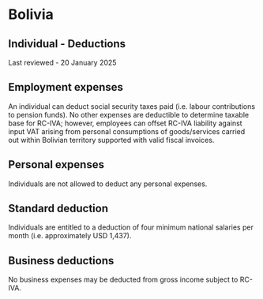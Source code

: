 # Bolivia
## Individual - Deductions
Last reviewed - 20 January 2025
## Employment expenses
An individual can deduct social security taxes paid (i.e. labour contributions to pension funds). No other expenses are deductible to determine taxable base for RC-IVA; however, employees can offset RC-IVA liability against input VAT arising from personal consumptions of goods/services carried out within Bolivian territory supported with valid fiscal invoices.
## Personal expenses
Individuals are not allowed to deduct any personal expenses.
## Standard deduction
Individuals are entitled to a deduction of four minimum national salaries per month (i.e. approximately USD 1,437).
## Business deductions
No business expenses may be deducted from gross income subject to RC-IVA.
